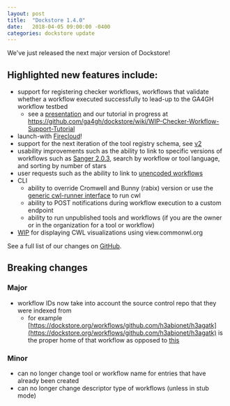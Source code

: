 ```yaml
---
layout: post
title:  "Dockstore 1.4.0"
date:   2018-04-05 09:00:00 -0400
categories: dockstore update
---
```

We've just released the next major version of Dockstore!

## Highlighted new features include:
* support for registering checker workflows, workflows that validate whether a workflow executed successfully to lead-up to the GA4GH workflow testbed
  * see a [presentation](https://docs.google.com/presentation/d/1VXdReGYXayzO7Jr-9XaLHNv6Wt46CwfvkfFDR8OEgJM/edit?usp=sharing) and our tutorial in progress at https://github.com/ga4gh/dockstore/wiki/WIP-Checker-Workflow-Support-Tutorial 
* launch-with [Firecloud](https://software.broadinstitute.org/firecloud/)!
* support for the next iteration of the tool registry schema, see [v2](https://github.com/ga4gh/tool-registry-service-schemas/releases/tag/2.0.0-beta.0)
* usability improvements such as the ability to link to specific versions of workflows such as [Sanger 2.0.3](https://staging.dockstore.org/containers/quay.io/pancancer/pcawg-sanger-cgp-workflow:2.0.3), search by workflow or tool language, and sorting by number of stars
* user requests such as the ability to link to [unencoded workflows](https://github.com/ga4gh/dockstore/issues/1097) 
* CLI
  * ability to override Cromwell and Bunny (rabix) version or use the [generic cwl-runner interface](https://github.com/common-workflow-language/common-workflow-language/blob/master/v1.1.0-dev1/cwl-runner.cwl) to run cwl
  * ability to POST notifications during workflow execution to a custom endpoint
  * ability to run unpublished tools and workflows (if you are the owner or in the organization for a tool or workflow)
* [WIP](https://github.com/ga4gh/dockstore/issues/1058) for displaying CWL visualizations using view.commonwl.org 

See a full list of our changes on [GitHub](https://github.com/ga4gh/dockstore/milestone/15).

## Breaking changes
### Major
* workflow IDs now take into account the source control repo that they were indexed from 
  * for example [https://dockstore.org/workflows/github.com/h3abionet/h3agatk](https://dockstore.org/workflows/github.com/h3abionet/h3agatk) is the proper home of that workflow as opposed to [this](https://staging.dockstore.org/workflows/h3abionet/h3agatk) 
### Minor
* can no longer change tool or workflow name for entries that have already been created
* can no longer change descriptor type of workflows (unless in stub mode)
